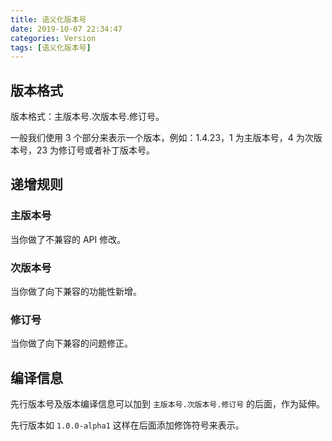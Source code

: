 ```yaml
---
title: 语义化版本号
date: 2019-10-07 22:34:47
categories: Version
tags: [语义化版本号]
---
```


## 版本格式

版本格式：主版本号.次版本号.修订号。

一般我们使用 3 个部分来表示一个版本，例如：1.4.23，1 为主版本号，4 为次版本号，23 为修订号或者补丁版本号。

## 递增规则

###  主版本号

当你做了不兼容的 API 修改。

### 次版本号

当你做了向下兼容的功能性新增。

### 修订号

当你做了向下兼容的问题修正。

## 编译信息

先行版本号及版本编译信息可以加到 `主版本号.次版本号.修订号` 的后面，作为延伸。

先行版本如 `1.0.0-alpha1` 这样在后面添加修饰符号来表示。



